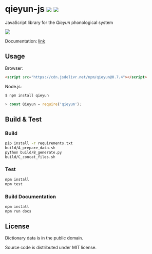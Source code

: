 # qieyun-js [![](https://github.com/nk2028/qieyun-js/workflows/Node.js%20Package/badge.svg)](https://github.com/nk2028/qieyun-js/actions?query=workflow%3A%22Node.js+Package%22) [![](https://data.jsdelivr.com/v1/package/npm/qieyun/badge)](https://www.jsdelivr.com/package/npm/qieyun)

JavaScript library for the _Qieyun_ phonological system

![](https://nk2028.shn.hk/qieyun-js/demo/qieyun-js.png)

Documentation: [link](https://nk2028.shn.hk/qieyun-js/)

## Usage

Browser:

```html
<script src="https://cdn.jsdelivr.net/npm/qieyun@0.7.4"></script>
```

Node.js:

```sh
$ npm install qieyun
```

```javascript
> const Qieyun = require('qieyun');
```

## Build & Test

### Build

```sh
pip install -r requirements.txt
build/A_prepare_data.sh
python build/B_generate.py
build/C_concat_files.sh
```

### Test

```sh
npm install
npm test
```

### Build Documentation

```sh
npm install
npm run docs
```

## License

Dictionary data is in the public domain.

Source code is distributed under MIT license.
